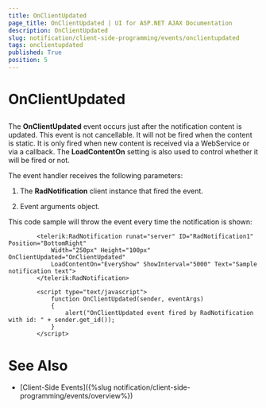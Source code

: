 ```yaml
---
title: OnClientUpdated
page_title: OnClientUpdated | UI for ASP.NET AJAX Documentation
description: OnClientUpdated
slug: notification/client-side-programming/events/onclientupdated
tags: onclientupdated
published: True
position: 5
---
```


# OnClientUpdated



## 

The __OnClientUpdated__ event occurs just after the notification content is updated. This event is not cancellable. It will not be fired when the content is static. It is only fired when new content is received via a WebService or via a callback. The __LoadContentOn__ setting is also used to control whether it will be fired or not.

The event handler receives the following parameters:

1. The __RadNotification__ client instance that fired the event.

1. Event arguments object.

This code sample will throw the event every time the notification is shown:

````ASPNET
	    <telerik:RadNotification runat="server" ID="RadNotification1" Position="BottomRight"
	        Width="250px" Height="100px" OnClientUpdated="OnClientUpdated"
	        LoadContentOn="EveryShow" ShowInterval="5000" Text="Sample notification text">
	    </telerik:RadNotification>
	    
	    <script type="text/javascript">
	        function OnClientUpdated(sender, eventArgs)
	        {
	            alert("OnClientUpdated event fired by RadNotification with id: " + sender.get_id());
	        }
	    </script>
````



# See Also

 * [Client-Side Events]({%slug notification/client-side-programming/events/overview%})
